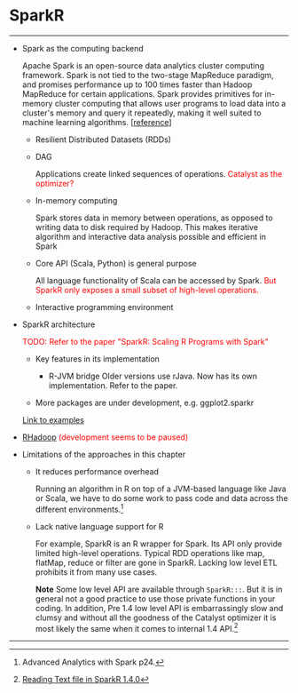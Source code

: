 # SparkR

---

- Spark as the computing backend

  Apache Spark is an open-source data analytics cluster computing framework. Spark is not tied to the two-stage MapReduce paradigm, and promises performance up to 100 times faster than Hadoop MapReduce for certain applications. Spark provides primitives for in-memory cluster computing that allows user programs to load data into a cluster's memory and query it repeatedly, making it well suited to machine learning algorithms. [[reference](https://www.rcac.purdue.edu/compute/hathi/guide/#run_hadoop_examples_spark)]
  
  * Resilient Distributed Datasets (RDDs)

  * DAG
    
    Applications create linked sequences of operations. <font color='red'>Catalyst as the optimizer?</font>
    
  * In-memory computing

    Spark stores data in memory between operations, as opposed to writing data to disk required by Hadoop. This makes iterative algorithm and interactive data analysis possible and efficient in Spark

  * Core API (Scala, Python) is general purpose

    All language functionality of Scala can be accessed by Spark. <font color='red'>But SparkR only exposes a small subset of high-level operations.</font>
  
  * Interactive programming environment

- SparkR architecture

  <font color='red'>TODO: Refer to the paper "SparkR: Scaling R Programs with Spark"</font>

  * Key features in its implementation 
    +  R-JVM bridge
       Older versions use rJava. Now has its own implementation. Refer to the paper.
       
  * More packages are under development, e.g. ggplot2.sparkr

  [Link to examples](./sparkr_examples.md) 
  
- [RHadoop](https://github.com/RevolutionAnalytics/RHadoop/wiki) <font color='red'>(development seems to be paused)</font>

- Limitations of the approaches in this chapter
  * It reduces performance overhead

    Running an algorithm in R on top of a JVM-based language like Java or Scala, we have to do some work to pass code and data across the different environments.[^R-JVM_overhead]

  * Lack native language support for R

    For example, SparkR is an R wrapper for Spark. Its API only provide limited high-level operations. Typical RDD operations like map, flatMap, reduce or filter are gone in SparkR. Lacking low level ETL prohibits it from many use cases.

    **Note** Some low level API are available through `SparkR:::`. But it is in general not a good practice to use those private functions in your coding. In addition, Pre 1.4 low level API is embarrassingly slow and clumsy and without all the goodness of the Catalyst optimizer it is most likely the same when it comes to internal 1.4 API.[^SparkR_low_level_api_slow]


---

[^R-JVM_overhead]: Advanced Analytics with Spark p24.
[^SparkR_low_level_api_slow]: [Reading Text file in SparkR 1.4.0](http://stackoverflow.com/questions/31157649/reading-text-file-in-sparkr-1-4-0)



